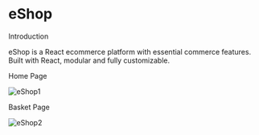 # eShop

Introduction

eShop is a React ecommerce platform with essential commerce features. Built with React, modular and fully customizable.

Home Page

![eShop1](https://user-images.githubusercontent.com/83311103/216699513-20ba045f-ac3a-4649-8031-e7b77398d6d2.png)


Basket Page

![eShop2](https://user-images.githubusercontent.com/83311103/216699767-8a6046de-ff6c-49b0-af23-6ec17aeaa973.png)










